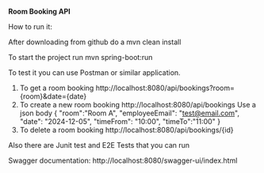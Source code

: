 **Room Booking API**

How to run it:

After downloading from github do a mvn clean install

To start the project run mvn spring-boot:run

To test it you can use Postman or similar application.

1. To get a room booking http://localhost:8080/api/bookings?room={room}&date={date}
2. To create a new room booking http://localhost:8080/api/bookings Use a json body { "room":"Room A",
 "employeeEmail": "test@email.com",
 "date": "2024-12-05",
 "timeFrom": "10:00",
 "timeTo":"11:00"
}
3. To delete a room booking http://localhost:8080/api/bookings/{id}

Also there are Junit test and E2E Tests that you can run 

Swagger documentation: http://localhost:8080/swagger-ui/index.html
